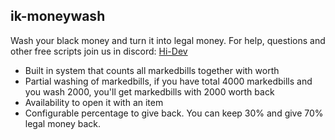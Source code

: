 ## ik-moneywash

Wash your black money and turn it into legal money.
For help, questions and other free scripts join us in discord: [Hi-Dev](https://discord.com/invite/pSJPPctrNx)

- Built in system that counts all markedbills together with worth
- Partial washing of markedbills, if you have total 4000 markedbills and you wash 2000, you'll get markedbills with 2000 worth back
- Availability to open it with an item
- Configurable percentage to give back. You can keep 30% and give 70% legal money back.